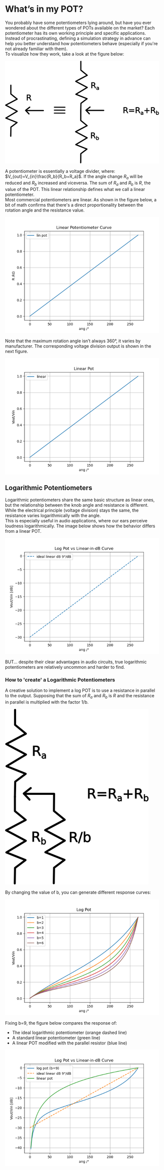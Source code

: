 # What’s in my POT?

You probably have some potentiometers lying around, but have you ever wondered about the different types of POTs available on the market?
Each potentiometer has its own working principle and specific applications. Instead of procrastinating, defining a simulation strategy in advance can help you better understand how potentiometers behave (especially if you're not already familiar with them).\
To visualize how they work, take a look at the figure below:

![[small]](img/pot_schem.png)

A potentiometer is essentially a voltage divider, where: $V_{out}=V_{in}\frac{R_b}{R_b+R_a}$. If the angle change $R_a$ will be reduced and $R_b$ increased and viceversa. The sum of  $R_a$ and  $R_b$ is $R$, the value of the POT. This linear relationship defines what we call a linear potentiometer.\
Most commercial potentiometers are linear. As shown in the figure below, a bit of math confirms that there's a direct proportionality between the rotation angle and the resistance value.

![[medium]](img/ang_ohm.png)

Note that the maximum rotation angle isn’t always 360°, it varies by manufacturer. The corresponding voltage division output is shown in the next figure.

![[medium]](img/vot_div.png)

## Logarithmic Potentiometers

Logarithmic potentiometers share the same basic structure as linear ones, but the relationship between the knob angle and resistance is different. While the electrical principle (voltage division) stays the same, the resistance varies logarithmically with the angle.\
This is especially useful in audio applications, where our ears perceive loudness logarithmically. The image below shows how the behavior differs from a linear POT.

![[medium]](img/log_pot_plot.png)

BUT... despite their clear advantages in audio circuits, true logarithmic potentiometers are relatively uncommon and harder to find.

### How to 'create' a Logarithmic Potentiometers

A creative solution to implement a log POT is to use a resistance in parallel to the output. Supposing that the sum of $R_a$ and  $R_b$ is $R$ and the resistance in parallel is multiplied with the factor 1/b.

![[small]](img/log_diy.png)

By changing the value of b, you can generate different response curves:

![[medium]](img/log_plot_b.png)

Fixing b=9, the figure below compares the response of:
- The ideal logarithmic potentiometer (orange dashed line)
- A standard linear potentiometer (green line)
- A linear POT modified with the parallel resistor (blue line)

![[medium]](img/log_lin_jig.png)